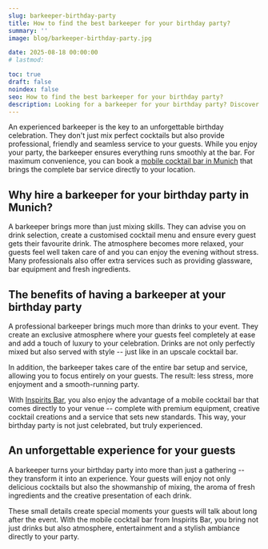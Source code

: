 ```yaml
---
slug: barkeeper-birthday-party
title: How to find the best barkeeper for your birthday party?
summary: ''
image: blog/barkeeper-birthday-party.jpg

date: 2025-08-18 00:00:00
# lastmod: 

toc: true
draft: false
noindex: false
seo: How to find the best barkeeper for your birthday party?
description: Looking for a barkeeper for your birthday party? Discover booking tips and the mobile cocktail bar in Munich with Inspirits Bar.
---
```

An experienced barkeeper is the key to an unforgettable birthday celebration. They don't just mix perfect cocktails but also provide professional, friendly and seamless service to your guests. While you enjoy your party, the barkeeper ensures everything runs smoothly at the bar. For maximum convenience, you can book a [mobile cocktail bar in Munich](/en/service/mobile-bar-munich/) that brings the complete bar service directly to your location.

## Why hire a barkeeper for your birthday party in Munich?

A barkeeper brings more than just mixing skills. They can advise you on drink selection, create a customised cocktail menu and ensure every guest gets their favourite drink. The atmosphere becomes more relaxed, your guests feel well taken care of and you can enjoy the evening without stress. Many professionals also offer extra services such as providing glassware, bar equipment and fresh ingredients.

## The benefits of having a barkeeper at your birthday party

A professional barkeeper brings much more than drinks to your event. They create an exclusive atmosphere where your guests feel completely at ease and add a touch of luxury to your celebration. Drinks are not only perfectly mixed but also served with style -- just like in an upscale cocktail bar.

In addition, the barkeeper takes care of the entire bar setup and service, allowing you to focus entirely on your guests. The result: less stress, more enjoyment and a smooth-running party.

With [Inspirits Bar](/en/), you also enjoy the advantage of a mobile cocktail bar that comes directly to your venue -- complete with premium equipment, creative cocktail creations and a service that sets new standards. This way, your birthday party is not just celebrated, but truly experienced.

## An unforgettable experience for your guests

A barkeeper turns your birthday party into more than just a gathering -- they transform it into an experience. Your guests will enjoy not only delicious cocktails but also the showmanship of mixing, the aroma of fresh ingredients and the creative presentation of each drink.

These small details create special moments your guests will talk about long after the event. With the mobile cocktail bar from Inspirits Bar, you bring not just drinks but also atmosphere, entertainment and a stylish ambiance directly to your party.
